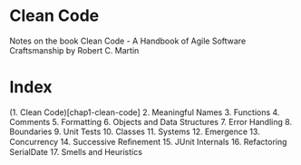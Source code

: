 # Clean Code
Notes on the book Clean Code - A Handbook of Agile Software Craftsmanship by Robert C. Martin

# Index

(1. Clean Code)[chap1-clean-code]
2. Meaningful Names
3. Functions
4. Comments
5. Formatting
6. Objects and Data Structures
7. Error Handling
8. Boundaries
9. Unit Tests
10. Classes
11. Systems
12. Emergence
13. Concurrency
14. Successive Reﬁnement
15. JUnit Internals
16. Refactoring SerialDate
17. Smells and Heuristics
